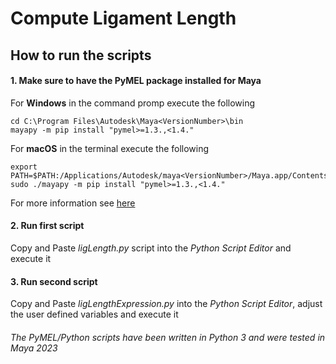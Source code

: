 # Compute Ligament Length

## How to run the scripts

#### 1. Make sure to have the PyMEL package installed for Maya

For **Windows** in the command promp execute the following 
```
cd C:\Program Files\Autodesk\Maya<VersionNumber>\bin
mayapy -m pip install "pymel>=1.3.,<1.4."
```
For **macOS** in the terminal execute the following
```
export PATH=$PATH:/Applications/Autodesk/maya<VersionNumber>/Maya.app/Contents/bin
sudo ./mayapy -m pip install "pymel>=1.3.,<1.4."
```
For more information see [here](https://knowledge.autodesk.com/support/maya/learn-explore/caas/CloudHelp/cloudhelp/2023/ENU/Maya-Scripting/files/GUID-2AA5EFCE-53B1-46A0-8E43-4CD0B2C72FB4-htm.html)

#### 2. Run first script
Copy and Paste *ligLength.py* script into the *Python Script Editor* and execute it

#### 3. Run second script
Copy and Paste *ligLengthExpression.py* into the *Python Script Editor*, adjust the user defined variables and execute it

###### The PyMEL/Python scripts have been written in Python 3 and were tested in Maya 2023
